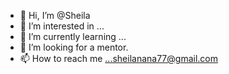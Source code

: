 - 👋 Hi, I’m @Sheila
- 👀 I’m interested in ...
- 🌱 I’m currently learning ...
- 💞️ I’m looking for a mentor.
- 📫 How to reach me ...sheilanana77@gmail.com

